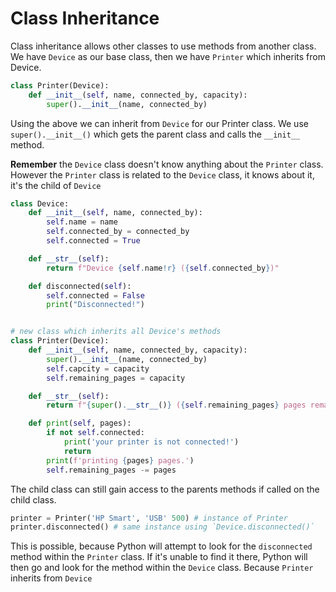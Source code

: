 # Class Inheritance

Class inheritance allows other classes to use methods from another class. We have `Device` as our base class, then we have `Printer` which inherits from Device.

```python
class Printer(Device):
    def __init__(self, name, connected_by, capacity):
        super().__init__(name, connected_by)
```

Using the above we can inherit from `Device` for our Printer class. We use `super().__init__()` which gets the parent class and calls the `__init__` method. 

**Remember** the `Device` class doesn't know anything about the `Printer` class. However the `Printer` class is related to the `Device` class, it knows about it, it's the child of `Device`


```python
class Device:
    def __init__(self, name, connected_by):
        self.name = name
        self.connected_by = connected_by
        self.connected = True

    def __str__(self):
        return f"Device {self.name!r} ({self.connected_by})"

    def disconnected(self):
        self.connected = False
        print("Disconnected!")


# new class which inherits all Device's methods
class Printer(Device):
    def __init__(self, name, connected_by, capacity):
        super().__init__(name, connected_by)
        self.capcity = capacity
        self.remaining_pages = capacity

    def __str__(self):
        return f"{super().__str__()} ({self.remaining_pages} pages remaining)"

    def print(self, pages):
        if not self.connected:
            print('your printer is not connected!')
            return
        print(f'printing {pages} pages.')
        self.remaining_pages -= pages
```

The child class can still gain access to the parents methods if called on the child class.

```python
printer = Printer('HP Smart', 'USB' 500) # instance of Printer
printer.disconnected() # same instance using `Device.disconnected()`
```

This is possible, because Python will attempt to look for the `disconnected` method within the `Printer` class. If it's unable to find it there, Python will then go and look for the method within the `Device` class. Because `Printer` inherits from `Device`
